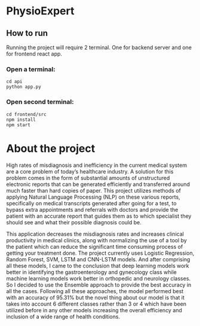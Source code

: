 # PhysioExpert

## How to run
Running the project will require 2 terminal. One for backend server and one for frontend react app.

### Open a terminal:
```
cd api
python app.py
```

### Open second terminal:
```
cd frontend/src
npm install
npm start
```

# About the project
High rates of misdiagnosis and inefficiency in the current medical system are a core problem of today’s healthcare 
industry. A solution for this problem comes in the form of substantial amounts of unstructured electronic reports 
that can be generated efficiently and transferred around much faster than hard copies of paper. This project 
utilizes methods of applying Natural Language Processing (NLP) on these various reports, specifically on medical 
transcripts generated after going for a test, to bypass extra appointments and referrals with doctors and provide 
the patient with an accurate report that guides them as to which specialist they should see and what their possible 
diagnosis could be.

This application decreases the misdiagnosis rates and increases clinical productivity in medical clinics, along 
with normalizing the use of a tool by the patient which can reduce the significant time consuming process of getting 
your treatment done. The project currently uses Logistic Regression, Random Forest, SVM, LSTM and CNN-LSTM models. And after comprising 
all these models, I came to the conclusion that deep learning models work better in identifying the gastroenterology 
and gynecology class while machine learning models work better in orthopedic and neurology classes. So I decided to 
use the Ensemble approach to provide the best accuracy in all the cases. Following all these approaches, the model 
performed best with an accuracy of 95.31% but the novel thing about our model is that it takes into account 6 different 
classes rather than 3 or 4 which have been utilized before in any other models increasing the overall efficiency and 
inclusion of a wide range of health conditions.

